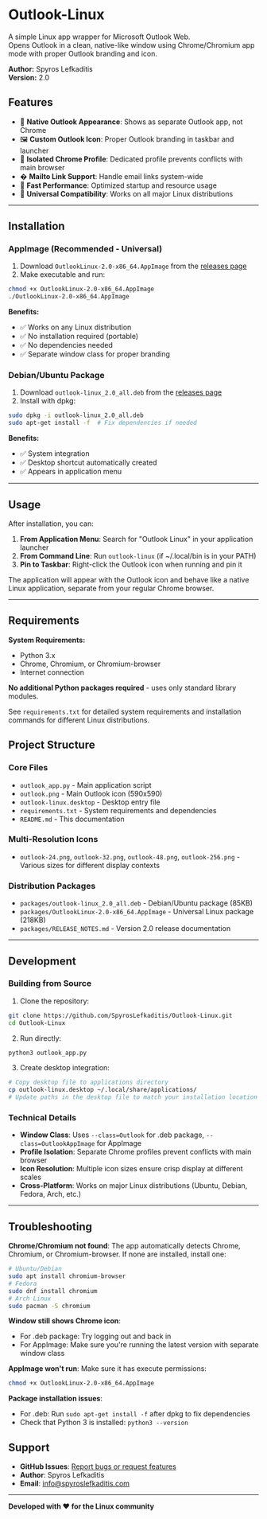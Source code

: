 # Outlook-Linux

A simple Linux app wrapper for Microsoft Outlook Web.  
Opens Outlook in a clean, native-like window using Chrome/Chromium app mode with proper Outlook branding and icon.

**Author:** Spyros Lefkaditis  
**Version:** 2.0

## Features

- 🎯 **Native Outlook Appearance**: Shows as separate Outlook app, not Chrome
- 🖼️ **Custom Outlook Icon**: Proper Outlook branding in taskbar and launcher  
- 🔧 **Isolated Chrome Profile**: Dedicated profile prevents conflicts with main browser
- � **Mailto Link Support**: Handle email links system-wide
- 🚀 **Fast Performance**: Optimized startup and resource usage
- 🐧 **Universal Compatibility**: Works on all major Linux distributions

---

## Installation

### AppImage (Recommended - Universal)

1. Download `OutlookLinux-2.0-x86_64.AppImage` from the [releases page](https://github.com/SpyrosLefkaditis/Outlook-Linux/releases)
2. Make executable and run:

```bash
chmod +x OutlookLinux-2.0-x86_64.AppImage
./OutlookLinux-2.0-x86_64.AppImage
```

**Benefits:**
- ✅ Works on any Linux distribution
- ✅ No installation required (portable)
- ✅ No dependencies needed
- ✅ Separate window class for proper branding

### Debian/Ubuntu Package

1. Download `outlook-linux_2.0_all.deb` from the [releases page](https://github.com/SpyrosLefkaditis/Outlook-Linux/releases)
2. Install with dpkg:

```bash
sudo dpkg -i outlook-linux_2.0_all.deb
sudo apt-get install -f  # Fix dependencies if needed
```

**Benefits:**
- ✅ System integration
- ✅ Desktop shortcut automatically created
- ✅ Appears in application menu

---

## Usage

After installation, you can:

1. **From Application Menu**: Search for "Outlook Linux" in your application launcher
2. **From Command Line**: Run `outlook-linux` (if ~/.local/bin is in your PATH)
3. **Pin to Taskbar**: Right-click the Outlook icon when running and pin it

The application will appear with the Outlook icon and behave like a native Linux application, separate from your regular Chrome browser.

---

## Requirements

**System Requirements:**
- Python 3.x
- Chrome, Chromium, or Chromium-browser
- Internet connection

**No additional Python packages required** - uses only standard library modules.

See `requirements.txt` for detailed system requirements and installation commands for different Linux distributions.

## Project Structure

### Core Files
- `outlook_app.py` - Main application script
- `outlook.png` - Main Outlook icon (590x590)
- `outlook-linux.desktop` - Desktop entry file
- `requirements.txt` - System requirements and dependencies
- `README.md` - This documentation

### Multi-Resolution Icons
- `outlook-24.png`, `outlook-32.png`, `outlook-48.png`, `outlook-256.png` - Various sizes for different display contexts

### Distribution Packages
- `packages/outlook-linux_2.0_all.deb` - Debian/Ubuntu package (85KB)
- `packages/OutlookLinux-2.0-x86_64.AppImage` - Universal Linux package (218KB)
- `packages/RELEASE_NOTES.md` - Version 2.0 release documentation

---

## Development

### Building from Source

1. Clone the repository:
```bash
git clone https://github.com/SpyrosLefkaditis/Outlook-Linux.git
cd Outlook-Linux
```

2. Run directly:
```bash
python3 outlook_app.py
```

3. Create desktop integration:
```bash
# Copy desktop file to applications directory
cp outlook-linux.desktop ~/.local/share/applications/
# Update paths in the desktop file to match your installation location
```

### Technical Details

- **Window Class**: Uses `--class=Outlook` for .deb package, `--class=OutlookAppImage` for AppImage
- **Profile Isolation**: Separate Chrome profiles prevent conflicts with main browser
- **Icon Resolution**: Multiple icon sizes ensure crisp display at different scales
- **Cross-Platform**: Works on major Linux distributions (Ubuntu, Debian, Fedora, Arch, etc.)

---

## Troubleshooting

**Chrome/Chromium not found**: The app automatically detects Chrome, Chromium, or Chromium-browser. If none are installed, install one:
```bash
# Ubuntu/Debian
sudo apt install chromium-browser
# Fedora
sudo dnf install chromium
# Arch Linux  
sudo pacman -S chromium
```

**Window still shows Chrome icon**: 
- For .deb package: Try logging out and back in
- For AppImage: Make sure you're running the latest version with separate window class

**AppImage won't run**: Make sure it has execute permissions:
```bash
chmod +x OutlookLinux-2.0-x86_64.AppImage
```

**Package installation issues**: 
- For .deb: Run `sudo apt-get install -f` after dpkg to fix dependencies
- Check that Python 3 is installed: `python3 --version`

## Support

- **GitHub Issues**: [Report bugs or request features](https://github.com/SpyrosLefkaditis/Outlook-Linux/issues)
- **Author**: Spyros Lefkaditis
- **Email**: info@spyroslefkaditis.com

---

**Developed with ❤️ for the Linux community**